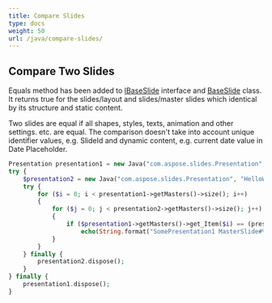 ```yaml
---
title: Compare Slides
type: docs
weight: 50
url: /java/compare-slides/
---
```


## **Compare Two Slides**
Equals method has been added to [IBaseSlide](https://apireference.aspose.com/slides/java/com.aspose.slides/IBaseSlide) interface and [BaseSlide](https://apireference.aspose.com/slides/java/com.aspose.slides/BaseSlide) class. It returns true for the slides/layout and slides/master slides which identical by its structure and static content. 

Two slides are equal if all shapes, styles, texts, animation and other settings. etc. are equal. The comparison doesn't take into account unique identifier values, e.g. SlideId and dynamic content, e.g. current date value in Date Placeholder.

```php
Presentation presentation1 = new Java("com.aspose.slides.Presentation", "AccessSlides.pptx");
try {
    $presentation2 = new Java("com.aspose.slides.Presentation", "HelloWorld.pptx");
    try {
        for ($i = 0; i < presentation1->getMasters()->size(); i++)
        {
            for ($j = 0; j < presentation2->getMasters()->size(); j++)
            {
                if ($presentation1->getMasters()->get_Item($i) == (presentation2->getMasters()->get_Item($j)))
                    echo(String.format("SomePresentation1 MasterSlide#%d is equal to SomePresentation2 MasterSlide#%d", i, j));
            }
        }
    } finally {
        presentation2.dispose();
    }
} finally {
    presentation1.dispose();
}
```
